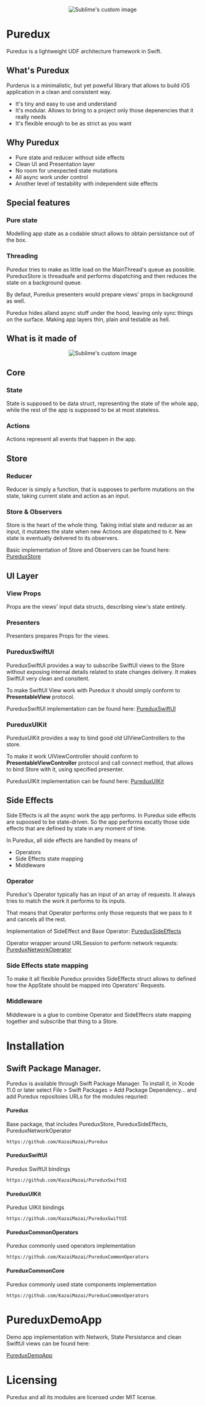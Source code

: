 <p align="center">
  <img src="Logo.svg?raw=true" alt="Sublime's custom image"/>
</p>

# Puredux

Puredux is a lightweight UDF architecture framework in Swift.


## What's Puredux

Purderux is a minimalistic, but yet poweful library that allows to build iOS application in a clean and consistent way.

- It's tiny and easy to use and understand
- It's modular. Allows to bring to a project only those depenencies that it really needs
- It's flexible enough to be as strict as you want

## Why Puredux

- Pure state and reducer without side effects
- Clean UI and Presentation layer
- No room for unexpected state mutations
- All async work under control
- Another level of testability with independent side effects


## Special features

### Pure state

Modelling app state as a codable struct allows to obtain persistance out of the box.


### Threading
Puredux tries to make as little load on the MainThread's queue as possible.
PureduxStore is threadsafe and performs dispatching and then reduces the state on a background queue.

By defaut, Puredux presenters would prepare views' props in background as well.

Puredux hides alland async stuff under the hood, leaving only sync things on the surface. Making app layers thin, plain and testable as hell.


## What is it made of

<p align="center">
  <img src="Scheme.svg?raw=true" alt="Sublime's custom image"/>
</p>


## Core
### State

State is supposed to be data struct, representing the state of the whole app, while the rest of the app is supposed to be at most stateless.

### Actions

Actions represent all events that happen in the app. 

## Store
### Reducer 

Reducer is simply a function, that is supposes to perform mutations on the state, taking current state and action as an input.

### Store & Observers

Store is the heart of the whole thing. Taking initial state and reducer as an input, it mutatees the state when new Actions are dispatched to it.
New state is eventually delivered to its observers.

Basic implementation of Store and Observers can be found here: [PureduxStore](https://github.com/KazaiMazai/PureduxStore)
 
## UI Layer

### View Props

Props are the views' input data structs, describing view's state entirely.

### Presenters

Presenters prepares Props for the views.  

### PureduxSwiftUI

PureduxSwiftUI provides a way to subscribe SwiftUI views to the Store without exposing internal details related to state changes delivery.
It makes SwiftUI very clean and consitent.

To make SwiftUI View work with Puredux it should simply conform to **PresentableView** protocol.

PureduxSwiftUI implementation can be found here: [PureduxSwiftUI](https://github.com/KazaiMazai/PureduxSwiftUI)

### PureduxUIKit

PureduxUIKit provides a way to bind good old UIViewControllers to the store. 

To make it work UIViewController should conform to **PresentableViewController** protocol
and call connect method, that allows to bind Store with it, using specified presenter.

PureduxUIKit implementation can be found here: [PureduxUIKit](https://github.com/KazaiMazai/PureduxUIKit)


## Side Effects
Side Effects is all the async work the app performs. In Puredux side effects are supoosed to be state-driven. So the app performs excatly those side effects that are defined by state in any moment of time.

In Puredux, all side effects are handled by means of 

- Operators 
- Side Effects state mapping
- Middleware 

### Operator 

Puredux's Operator typically has an input of an array of requests.
It always tries to match the work it performs to its inputs.

That means that Operator performs only those requests that we pass to it and cancels all the rest. 

Implementation of SideEffect and Base Operator: [PureduxSideEffects](https://github.com/KazaiMazai/PureduxSideEffects)

Operator wrapper around URLSession to perform network requests: [PureduxNetworkOperator](https://github.com/KazaiMazai/PureduxNetworkOperator)

### Side Effects state mapping

To make it all flexible Puredux provides SideEffects struct allows to defined how the AppState should be mapped into Operators' Requests.

### Middleware

Middleware is a glue to combine Operator and SideEffecrs state mapping together and subscribe that thing to a Store.


# Installation
 

## Swift Package Manager.

Puredux is available through Swift Package Manager. 
To install it, in Xcode 11.0 or later select File > Swift Packages > Add Package Dependency... and add Puredux repositoies URLs for the modules requried:

#### Puredux
Base package, that includes PureduxStore, PureduxSideEffects, PureduxNetworkOperator
```
https://github.com/KazaiMazai/Puredux
```
#### PureduxSwiftUI

Puredux SwiftUI bindings

```
https://github.com/KazaiMazai/PureduxSwiftUI
```

#### PureduxUIKit

Puredux UIKit bindings

```
https://github.com/KazaiMazai/PureduxSwiftUI
```

#### PureduxCommonOperators

Puredux commonly used operators implementation

```
https://github.com/KazaiMazai/PureduxCommonOperators
```
#### PureduxCommonCore

Puredux commonly used state components implementation

```
https://github.com/KazaiMazai/PureduxCommonOperators
```

# PureduxDemoApp

Demo app implementation with Network, State Persistance and clean SwiftUI views can be found here:

[PureduxDemoApp](https://github.com/KazaiMazai/PureduxDemo)

# Licensing

Puredux and all its modules are licensed under MIT license.




